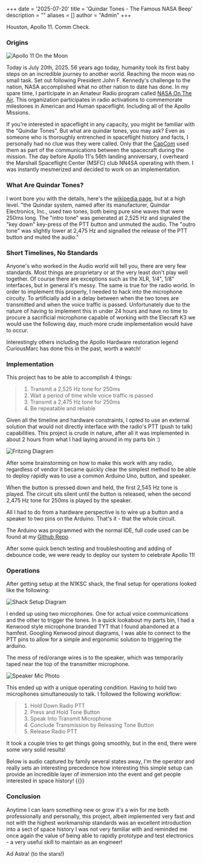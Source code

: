 +++
date = '2025-07-20'
title = 'Quindar Tones - The Famous NASA Beep'
description = ""
aliases = []
author = "Admin"
+++

Houston, Apollo 11. Comm Check.

### Origins

![Apollo 11 On the Moon](https://external-content.duckduckgo.com/iu/?u=https%3A%2F%2Fblog.sciencemuseum.org.uk%2Fwp-content%2Fuploads%2F2019%2F07%2FApollo-11-astronaut-Buzz-Aldrin-stands-next-to-a-flag-on-the-moon-on-July-20-1969.-NASA-960x600.jpg&f=1&nofb=1&ipt=1ec5e6eb4c51dd717d5a49cb8902c99a1e689c7b6b93e27793190bb2df62fab8)

Today is July 20th, 2025. 56 years ago today, humanity took its first baby steps on an incredible journey to another world. Reaching the moon was no small task. Set out following President John F. Kennedy's challenge to the nation, NASA accomplished what no other nation to date has done. In my spare time, I participate in an Amateur Radio program called [NASA On The Air](https://nasaontheair.wordpress.com/). This organization participates in radio activations to commemorate milestones in American and Human spaceflight. Including all of the Apollo Missions.

If you're interested in spaceflight in any capacity, you might be familiar with the "Quindar Tones". But what are quindar tones, you may ask? Even as someone who is thoroughly entrenched in spaceflight history and facts, I personally had no clue was they were called. Only that the [CapCom](https://en.wikipedia.org/wiki/Flight_controller) used them as part of the communications between the spacecraft during the mission. The day before Apollo 11's 56th landing anniversary, I overheard the Marshall Spaceflight Center (MSFC) club NN4SA operating with them. I was instantly mesmerized and decided to work on an implementation.

### What Are Quindar Tones?
I wont bore you with the details, here's the [wikipedia page](https://en.wikipedia.org/wiki/Quindar_tones), but at a high level.
"the Quindar system, named after its manufacturer, Quindar Electronics, Inc., used two tones, both being pure sine waves that were 250ms long. The "intro tone" was generated at 2,525 Hz and signaled the "key down" key-press of the PTT button and unmuted the audio. The "outro tone" was slightly lower at 2,475 Hz and signalled the release of the PTT button and muted the audio."


### Short Timelines, No Standards

Anyone's who worked in the Audio world will tell you, there are very few standards. Most things are proprietary or at the very least don't play well together. Of course there are exceptions such as the XLR, 1/4", 1/8" interfaces, but in general it's messy. The same is true for the radio world. In order to implement this properly, I needed to hack into the microphone circuity. To artificially add in a delay between when the two tones are transmitted and when the voice traffic is passed. Unfortunately due to the nature of having to implement this in under 24 hours and have no time to procure a sacrificial microphone capable of working with the Elecraft K3 we would use the following day, much more crude implementation would have to occur. 

Interestingly others including the Apollo Hardware restoration legend CuriousMarc has done this in the past, worth a watch! 



### Implementation
This project has to be able to accomplish 4 things:
> 1. Transmit a 2,525 Hz tone for 250ms
> 2. Wait a period of time while voice traffic is passed
> 3. Transmit a 2,475 Hz tone for 250ms
> 4. Be repeatable and reliable

Given all the timeline and hardware constraints, I opted to use an external solution that would not directly interface with the radio's PTT (push to talk) capabilities.
This project is crude in nature, after all it was implemented in about 2 hours from what I had laying around in my parts bin :)


![Fritzing Diagram](https://i.imgur.com/G7QYIRl.png)

After some brainstorming on how to make this work with any radio, regardless of vendor it became quickly clear the simplest method to be able to deploy rapidly was to use a common Arduino Uno, button, and speaker.

When the button is pressed down and held, the first 2,545 Hz tone is played. The circuit sits silent until the button is released, when the second 2,475 Hz tone for 250ms is played by the speaker.

All I had to do from a hardware perspective is to wire up a button and a speaker to two pins on the Arduino. That's it - that the whole circuit.

The Arduino was programmed with the normal IDE, full code used can be found at my [Github Repo](https://github.com/planetdeimos/QuindarTones)

After some quick bench testing and troubleshooting and adding of debounce code, we were ready to deploy our system to celebrate Apollo 11!


### Operations

After getting setup at the N1KSC shack, the final setup for operations looked like the following:

![Shack Setup Diagram](https://i.imgur.com/gB4YZ6V.jpeg)

I ended up using two microphones. One for actual voice communications and the other to trigger the tones. In a quick lookabout my parts bin, I had a Kenwood style microphone branded TYT that I found abandoned at a hamfest. Googling Kenwood pinout diagrams, I was able to connect to the PTT pins to allow for a simple and ergonomic solution to triggering the arduino.

The mess of red/orange wires is to the speaker, which was temporarily taped near the top of the transmitter microphone.

![Speaker Mic Photo](https://i.imgur.com/AJoSOHx.jpeg)


This ended up with a unique operating condition. Having to hold two microphones simultaneously to talk. I followed the following workflow:
>1. Hold Down Radio PTT
>2. Press and Hold Tone Button
>3. Speak Into Transmit Microphone
>4. Conclude Transmission by Releasing Tone Button
>5. Release Radio PTT

It took a couple tries to get things going smoothly, but in the end, there were some very solid results!


Below is audio captured by family several states away, I'm the operator and really sets an interesting precedence how interesting this simple setup can provide an incredible layer of immersion into the event and get people interested in space history!
{{<youtube kstWFDS7sEQ>}}



### Conclusion

Anytime I can learn something new or grow it's a win for me both professionally and personally, this project, albeit implemented very fast and not with the highest workmanship standards was an excellent introduction into a sect of space history I was not very familiar with and reminded me once again the value of being able to rapidly prototype and test electronics - a very useful skill to maintain as an engineer!

Ad Astra!
(to the stars!)
